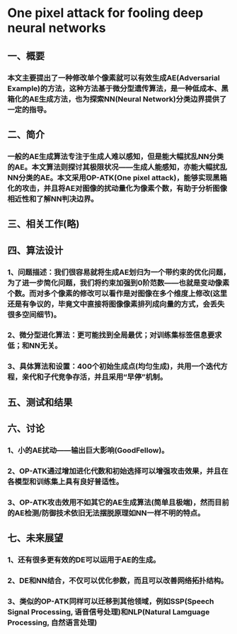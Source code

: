 # One pixel attack for fooling deep neural networks

## 一、概要

### 本文主要提出了一种修改单个像素就可以有效生成AE(Adversarial Example)的方法，这种方法基于微分型遗传算法，是一种低成本、黑箱化的AE生成方法，也为探索NN(Neural Network)分类边界提供了一定的指导。

## 二、简介

### 一般的AE生成算法专注于生成人难以感知，但是能大幅扰乱NN分类的AE。本文算法则探讨其极限状况——生成人能感知，亦能大幅扰乱NN分类的AE。本文采用OP-ATK(One pixel attack)，能够实现黑箱化的攻击，并且将AE对图像的扰动量化为像素个数，有助于分析图像相近性和了解NN判决边界。

## 三、相关工作(略)

## 四、算法设计

### 1、问题描述：我们很容易就将生成AE划归为一个带约束的优化问题，为了进一步简化问题，我们将约束加强到0阶范数——也就是变动像素个数。而对多个像素的修改可以看作是对图像在多个维度上修改(这里还是有争议的，毕竟文中直接将图像像素排列成向量的方式，会丢失很多空间细节)。

### 2、微分型进化算法：更可能找到全局最优；对训练集标签信息要求低；和NN无关。

### 3、具体算法和设置：400个初始生成点(均匀生成)，共用一个迭代方程，亲代和子代竞争存活，并且采用“早停”机制。

## 五、测试和结果

## 六、讨论

### 1、小的AE扰动——输出巨大影响(GoodFellow)。
### 2、OP-ATK通过增加进化代数和初始选择可以增强攻击效果，并且在各模型和训练集上具有良好普适性。
### 3、OP-ATK攻击效用不如其它的AE生成算法(简单且极端)，然而目前的AE检测/防御技术依旧无法摆脱原理如NN一样不明的特点。

## 七、未来展望

### 1、还有很多更有效的DE可以运用于AE的生成。
### 2、DE和NN结合，不仅可以优化参数，而且可以改善网络拓扑结构。
### 3、类似的OP-ATK同样可以迁移到其他领域，例如SSP(Speech Signal Processing, 语音信号处理)和NLP(Natural Lamguage Processing, 自然语言处理)
